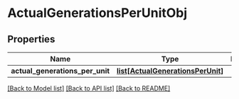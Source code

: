 # ActualGenerationsPerUnitObj

## Properties
Name | Type | Description | Notes
------------ | ------------- | ------------- | -------------
**actual_generations_per_unit** | [**list[ActualGenerationsPerUnit]**](ActualGenerationsPerUnit.md) |  | [optional] 

[[Back to Model list]](../README.md#documentation-for-models) [[Back to API list]](../README.md#documentation-for-api-endpoints) [[Back to README]](../README.md)


